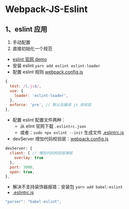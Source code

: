 # Webpack-JS-Eslint

## 1、eslint 应用

1. 手动配置
2. 直接初始化一个规范

- [eslint 官网 demo](https://eslint.org/demo)
- 安装 eslint `yarn add eslint eslint-loader`
- 配置 eslint 规则 [webpack.config.js](./../../file/1_webpack/4_webpack_js/1_project/webpack.config.js)

```js
{
  test: /\.js$/,
  use: {
    loader: 'eslint-loader',
  },
  enforce: 'pre', // 默认在编译 js 前校验
},
```

- 配置 eslint 配置文件两种：
  - 从 elint 官网下载 `.eslintrc.json`
  - 或者：`sudo npx eslint --init` 生成文件 [.eslintrc.js](./../../file/1_webpack/4_webpack_js/1_project/.eslintrc.js)
- devServer 增加代码校验层：[webpack.config.js](./../../file/1_webpack/4_webpack_js/1_project/webpack.config.js)

```js
devServer: {
  client: { // 增加代码校验层弹层
    overlay: true
  },
  port: 3000,
  open: true,
},
```

- 解决不支持装饰器报错：安装包 `yarn add babel-eslint`
- [.eslintrc.js](./../../file/1_webpack/4_webpack_js/1_project/.eslintrc.js)
  
```js
"parser": "babel-eslint",
```
